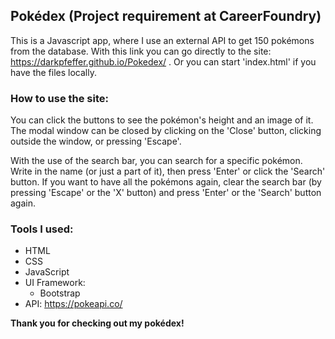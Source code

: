 ## Pokédex (Project requirement at CareerFoundry)

This is a Javascript app, where I use an external API to get 150 pokémons from the database. With this link you can go directly to the site: https://darkpfeffer.github.io/Pokedex/ . Or you can start 'index.html' if you have the files locally.


### How to use the site:

You can click the buttons to see the pokémon's height and an image of it. The modal window can be closed by clicking on the 'Close' button, clicking outside the window, or pressing 'Escape'.

With the use of the search bar, you can search for a specific pokémon. Write in the name (or just a part of it), then press 'Enter' or click the 'Search' button. If you want to have all the pokémons again, clear the search bar (by pressing 'Escape' or the 'X' button) and press 'Enter' or the 'Search' button again.

### Tools I used:
- HTML
- CSS
- JavaScript
- UI Framework: 
    * Bootstrap
- API: https://pokeapi.co/

**Thank you for checking out my pokédex!**